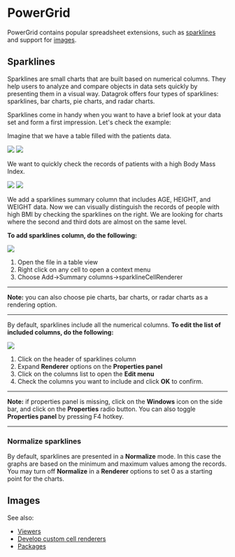 # PowerGrid

PowerGrid contains popular spreadsheet extensions, such as [sparklines](#sparklines)
and support for [images](#images).

## Sparklines

Sparklines are small charts that are built based on numerical columns. They help users to analyze and compare objects in data sets quickly by presenting them in a visual way. Datagrok offers four types of sparklines: sparklines, bar charts, pie charts, and radar charts. 

Sparklines come in handy when you want to have a brief look at your data set and form a first impression. Let's check the example:

Imagine that we have a table filled with the patients data.

![](https://i.imgur.com/Ng4iR3v.png)
![](/public/packages/PowerGrid/images/table.png)

We want to quickly check the records of patients with a high Body Mass Index. 

![](https://i.imgur.com/2wEOT2m.png)
![](/public/packages/PowerGrid/images/spark.png)

We add a sparklines summary column that includes AGE, HEIGHT, and WEIGHT data. Now we can visually distinguish the records of people with high BMI by checking the sparklines on the right. We are looking for charts where the second and third dots are almost on the same level.

**To add sparklines column, do the following:**

![](/public/packages/PowerGrid/images/sparklines.gif)

1. Open the file in a table view
2. Right click on any cell to open a context menu
3. Choose Add->Summary columns->sparklineCellRenderer
___

**Note:** you can also choose pie charts, bar charts, or radar charts as a rendering option.
___

By default, sparklines include all the numerical columns. **To edit the list of included columns, do the following:**

![](/public/packages/PowerGrid/images/edit%20columns.gif)

1. Click on the header of sparklines column
2. Expand **Renderer** options on the **Properties panel**
3. Click on the columns list to open the **Edit menu**
4. Check the columns you want to include and click **OK** to confirm.

___

**Note:** if properties panel is missing, click on the **Windows** icon on the side bar, and click on the **Properties** radio button. You can also toggle **Properties panel** by pressing F4 hotkey.
___

### Normalize sparklines

By default, sparklines are presented in a **Normalize** mode. In this case the graphs are based on the minimum and maximum values among the records. You may turn off  **Normalize** in a **Renderer** options to set 0 as a starting point for the charts.


## Images

See also:

* [Viewers](https://datagrok.ai/help/visualize/viewers)
* [Develop custom cell renderers](https://datagrok.ai/help/develop/how-to/custom-cell-renderers)
* [Packages](https://datagrok.ai/help/develop/develop#packages)
